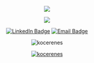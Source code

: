 <p align="center">
    <img src="https://imagehost9.online-image-editor.com/oie_upload/images/111026313VZJ93Rl/PNcDyTJW5RAM.gif"/>
</p>

<span align="center">
    
![](https://komarev.com/ghpvc/?username=kocerenes&style=plastic&label=Profile+Views&color=ff6999)
    
        
[![LinkedIn Badge](https://img.shields.io/badge/LinkedIn-0077B5?style=for-the-badge&logo=linkedin&logoColor=pink)](https://www.linkedin.com/in/enes-ko%C3%A7er-330a49199/) 
[![Email Badge](https://img.shields.io/badge/Email-E4405F?style=for-the-badge&logo=gmail&logoColor=pink)](mailto:eneskocerr41@gmail.com) 
  
</span>

<p align="center"><img src="https://github-readme-streak-stats.herokuapp.com/?user=kocerenes&theme=radical" alt="kocerenes" /></p>

<p align="center"> <a href="https://github.com/ryo-ma/github-profile-trophy"><img src="https://github-profile-trophy.vercel.app/?username=kocerenes&row=2&column=3&theme=radical&margin-w=15&margin-h=15" alt="kocerenes" /></a> </p>
